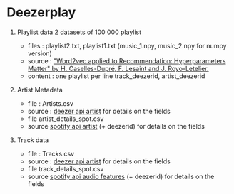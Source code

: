 # Deezerplay

1. Playlist data 2 datasets of 100 000 playlist
	- files : playlist2.txt, playlist1.txt (music\_1.npy, music\_2.npy for numpy version)
	- source : ["Word2vec applied to Recommendation: Hyperparameters Matter" by H. Caselles-Dupré, F. Lesaint and J. Royo-Letelier.](https://github.com/deezer/w2v_reco_hyperparameters_matter)
	- content : one playlist per line track\_deezerid, artist\_deezerid

2. Artist Metadata 
	- file : Artists.csv
	- source : [deezer api artist](https://developers.deezer.com/api/artist) for details on the fields 
	- file artist\_details\_spot.csv
	- source [spotify api artist](https://developer.spotify.com/documentation/web-api/reference/artists/get-artist/) (+ deezerid) for details on the fields

2. Track data
	- file : Tracks.csv
 	- source : [deezer api artist](https://developers.deezer.com/api/track) for details on the fields
 	- file track\_details\_spot.csv
	- source [spotify api audio features](https://developer.spotify.com/documentation/web-api/reference/tracks/get-several-audio-features/) (+ deezerid) for details on the fields
